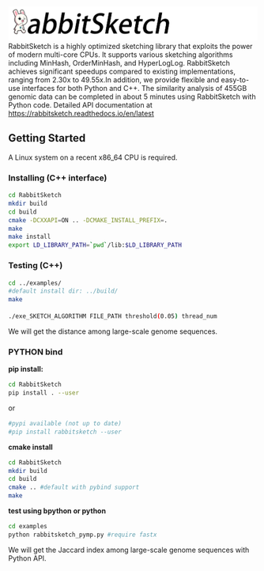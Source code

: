 ![RabbitSketch](sketch.png)
RabbitSketch is a highly optimized sketching library that exploits the power of modern multi-core CPUs. It supports various sketching algorithms including MinHash, OrderMinHash, and HyperLogLog. RabbitSketch achieves significant speedups compared to existing implementations, ranging from 2.30x to 49.55x.In addition, we provide flexible and easy-to-use interfaces for both Python and C++. The similarity analysis of 455GB genomic data can be completed in about 5 minutes using RabbitSketch with Python code.
Detailed API documentation at https://rabbitsketch.readthedocs.io/en/latest
## Getting Started
A Linux system on a recent x86_64 CPU is required.

### Installing (C++ interface) 


```bash
cd RabbitSketch
mkdir build
cd build
cmake -DCXXAPI=ON .. -DCMAKE_INSTALL_PREFIX=.
make
make install
export LD_LIBRARY_PATH=`pwd`/lib:$LD_LIBRARY_PATH
```


### Testing (C++)

```bash
cd ../examples/
#default install dir: ../build/
make 

./exe_SKETCH_ALGORITHM FILE_PATH threshold(0.05) thread_num 
```
We will get the distance among large-scale genome sequences.

### PYTHON bind
**pip install:**
```bash
cd RabbitSketch
pip install . --user
```
or
```bash
#pypi available (not up to date)
#pip install rabbitsketch --user
```
**cmake install**
```bash
cd RabbitSketch
mkdir build
cd build
cmake .. #default with pybind support
make
```
**test using bpython or python**

```bash
cd examples
python rabbitsketch_pymp.py #require fastx
```
We will get the Jaccard index among large-scale genome sequences with Python API. 
